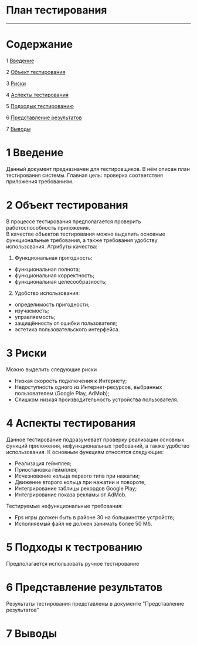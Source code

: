 # План тестирования
---

# Содержание

1 [Введение](#introduction)

2 [Объект тестирования](#items)

3 [Риски](#risk)

4 [Аспекты тестирования](#features)

5 [Подходык тестированию](#approach)

6 [Представление результатов](#pass)

7 [Выводы](#conclusion)

<a name="introduction"/>

# 1 Введение

Данный документ предназначен для тестировщиков. В нём описан план тестирования системы.
Главная цель: проверка соответствия приложения требованиям.

<a name="items"/>

# 2 Объект тестирования

В процессе тестирования предполагается проверить работоспособность приложения.  
В качестве объектов тестирования можно выделить основные функциональные требования, а также требования удобству использования. 
Атрибуты качества:  
1. Функциональная пригодность:  
* функциональная полнота;  
* функциональная корректность;  
* функциональная целесообразность;  
2. Удобство использования:  
* определимость пригодности;  
* изучаемость;  
* управляемость;  
* защищённость от ошибки пользователя;  
* эстетика пользовательского интерфейса.

<a name="risk"/>

# 3 Риски

Можно выделить следующие риски
* Низкая скорость подключения к Интернету;
* Недоступность одного из Интернет-ресурсов, выбранных пользователем (Google Play, AdMob);
* Слишком низкая производительность устройства пользователя.

<a name="features"/>

# 4 Аспекты тестирования

Данное тестирование подразумевает проверку реализации основных функций приложения, нефункциональных
требований, а также удобство использования.
К основным функциям относятся следующие:
* Реализация геймплея;
* Приостановка геймплея;
* Исчезновение кольца первого типа при нажатии;
* Движение второго кольца при нажатии и повороте;
* Интегрирование таблицы рекордов Google Play;
* Интегрирование показа рекламы от AdMob.

Тестируемые нефункциональные требования:
* Fps игры должен быть в районе 30 на большинстве устройств;
* Исполняемый файл не должен занимать более 50 Мб.

<a name="approach"/>

# 5 Подходы к тестрованию

Предполагается использовать ручное тестирование

<a name="pass"/>

# 6 Представление результатов

Результаты тестирования представлены в документе "Представление результатов"

<a name="conclusion"/>

# 7 Выводы
